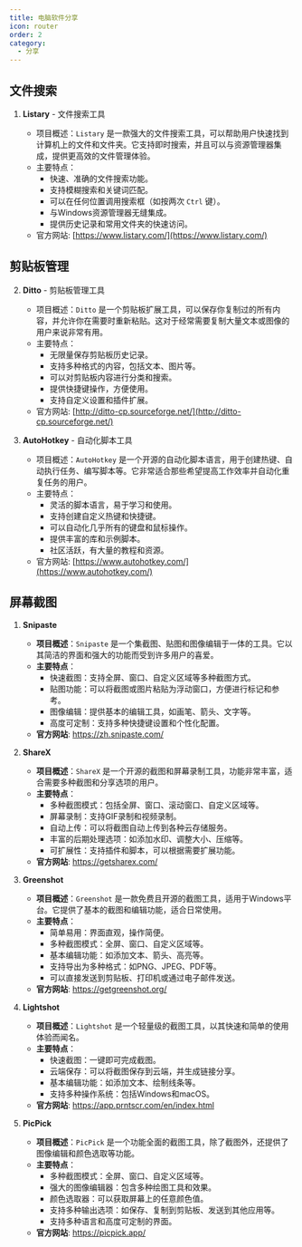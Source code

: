 ```yaml
---
title: 电脑软件分享
icon: router
order: 2
category:
  - 分享
---
```


## 文件搜索

1. **Listary** - 文件搜索工具
    
    - 项目概述：`Listary` 是一款强大的文件搜索工具，可以帮助用户快速找到计算机上的文件和文件夹。它支持即时搜索，并且可以与资源管理器集成，提供更高效的文件管理体验。
    - 主要特点：
        - 快速、准确的文件搜索功能。
        - 支持模糊搜索和关键词匹配。
        - 可以在任何位置调用搜索框（如按两次 `Ctrl` 键）。
        - 与Windows资源管理器无缝集成。
        - 提供历史记录和常用文件夹的快速访问。
    - 官方网站: [https://www.listary.com/](https://www.listary.com/)

## 剪贴板管理

2. **Ditto** - 剪贴板管理工具
    
    - 项目概述：`Ditto` 是一个剪贴板扩展工具，可以保存你复制过的所有内容，并允许你在需要时重新粘贴。这对于经常需要复制大量文本或图像的用户来说非常有用。
    - 主要特点：
        - 无限量保存剪贴板历史记录。
        - 支持多种格式的内容，包括文本、图片等。
        - 可以对剪贴板内容进行分类和搜索。
        - 提供快捷键操作，方便使用。
        - 支持自定义设置和插件扩展。
    - 官方网站: [http://ditto-cp.sourceforge.net/](http://ditto-cp.sourceforge.net/)

3. **AutoHotkey** - 自动化脚本工具
    
    - 项目概述：`AutoHotkey` 是一个开源的自动化脚本语言，用于创建热键、自动执行任务、编写脚本等。它非常适合那些希望提高工作效率并自动化重复任务的用户。
    - 主要特点：
        - 灵活的脚本语言，易于学习和使用。
        - 支持创建自定义热键和快捷键。
        - 可以自动化几乎所有的键盘和鼠标操作。
        - 提供丰富的库和示例脚本。
        - 社区活跃，有大量的教程和资源。
    - 官方网站: [https://www.autohotkey.com/](https://www.autohotkey.com/)

## 屏幕截图

1. **Snipaste**
   - **项目概述**：`Snipaste` 是一个集截图、贴图和图像编辑于一体的工具。它以其简洁的界面和强大的功能而受到许多用户的喜爱。
   - **主要特点**：
     - 快速截图：支持全屏、窗口、自定义区域等多种截图方式。
     - 贴图功能：可以将截图或图片粘贴为浮动窗口，方便进行标记和参考。
     - 图像编辑：提供基本的编辑工具，如画笔、箭头、文字等。
     - 高度可定制：支持多种快捷键设置和个性化配置。
   - **官方网站**: https://zh.snipaste.com/

2. **ShareX**
   - **项目概述**：`ShareX` 是一个开源的截图和屏幕录制工具，功能非常丰富，适合需要多种截图和分享选项的用户。
   - **主要特点**：
     - 多种截图模式：包括全屏、窗口、滚动窗口、自定义区域等。
     - 屏幕录制：支持GIF录制和视频录制。
     - 自动上传：可以将截图自动上传到各种云存储服务。
     - 丰富的后期处理选项：如添加水印、调整大小、压缩等。
     - 可扩展性：支持插件和脚本，可以根据需要扩展功能。
   - **官方网站**: https://getsharex.com/

3. **Greenshot**
   - **项目概述**：`Greenshot` 是一款免费且开源的截图工具，适用于Windows平台。它提供了基本的截图和编辑功能，适合日常使用。
   - **主要特点**：
     - 简单易用：界面直观，操作简便。
     - 多种截图模式：全屏、窗口、自定义区域等。
     - 基本编辑功能：如添加文本、箭头、高亮等。
     - 支持导出为多种格式：如PNG、JPEG、PDF等。
     - 可以直接发送到剪贴板、打印机或通过电子邮件发送。
   - **官方网站**: https://getgreenshot.org/

4. **Lightshot**
   - **项目概述**：`Lightshot` 是一个轻量级的截图工具，以其快速和简单的使用体验而闻名。
   - **主要特点**：
     - 快速截图：一键即可完成截图。
     - 云端保存：可以将截图保存到云端，并生成链接分享。
     - 基本编辑功能：如添加文本、绘制线条等。
     - 支持多种操作系统：包括Windows和macOS。
   - **官方网站**: https://app.prntscr.com/en/index.html

5. **PicPick**
   - **项目概述**：`PicPick` 是一个功能全面的截图工具，除了截图外，还提供了图像编辑和颜色选取等功能。
   - **主要特点**：
     - 多种截图模式：全屏、窗口、自定义区域等。
     - 强大的图像编辑器：包含多种绘图工具和效果。
     - 颜色选取器：可以获取屏幕上的任意颜色值。
     - 支持多种输出选项：如保存、复制到剪贴板、发送到其他应用等。
     - 支持多种语言和高度可定制的界面。
   - **官方网站**: https://picpick.app/